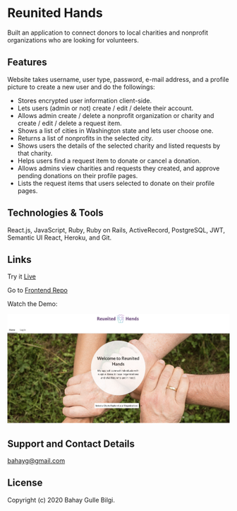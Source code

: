 # Reunited Hands

<!-- #### _"Reunited Hands" website is built as Final Project at Flatiron (03/05/2020)_ -->

<!-- ### _** By Bahay Gulle Bilgi **_ -->

<!-- ## Description -->

Built an application to connect donors to local charities and nonprofit organizations who are looking for volunteers.

## Features

Website takes username, user type, password, e-mail address, and a profile picture to create a new user and do the followings:

- Stores encrypted user information client-side.
- Lets users (admin or not) create / edit / delete their account.
- Allows admin create / delete a nonprofit organization or charity and create / edit / delete a request item.
- Shows a list of cities in Washington state and lets user choose one.
- Returns a list of nonprofits in the selected city.
- Shows users the details of the selected charity and listed requests by that charity.
- Helps users find a request item to donate or cancel a donation.
- Allows admins view charities and requests they created, and approve pending donations on their profile pages.
- Lists the request items that users selected to donate on their profile pages.

<!-- ## Setup/Installation Requirements

- Fork and clone this repository.
- Navigate to the top level of the cloned directory.
- Run `bundle install`
- Run `rails db:migrate`
- Run `rails db:seed`
- Run `rails s`
- Create your account. -->

<!-- ## Known Bugs

* Work in progress; there are no known bugs at this time. -->

## Technologies & Tools

React.js, JavaScript, Ruby, Ruby on Rails, ActiveRecord, PostgreSQL, JWT, Semantic UI React, Heroku, and Git.

## Links

<!-- Watch the [Demo](https://youtu.be/P3CpGR8q9cw) -->

Try it [Live](http://reunitedhands.bahaygb.com/)

Go to [Frontend Repo](https://github.com/bahayg/donation-app-frontend)

Watch the Demo:

[![Demo](RH_thumbnail.png)](https://youtu.be/P3CpGR8q9cw)

## Support and Contact Details

bahayg@gmail.com

## License

Copyright (c) 2020 Bahay Gulle Bilgi.

<!-- This software is licenced under the MIT License. -->
